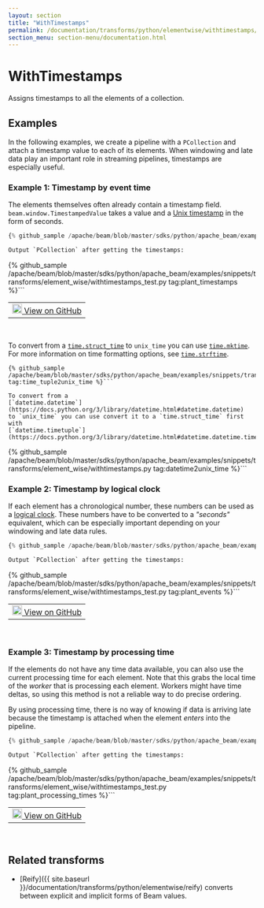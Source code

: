 ```yaml
---
layout: section
title: "WithTimestamps"
permalink: /documentation/transforms/python/elementwise/withtimestamps/
section_menu: section-menu/documentation.html
---
```

<!--
Licensed under the Apache License, Version 2.0 (the "License");
you may not use this file except in compliance with the License.
You may obtain a copy of the License at

http://www.apache.org/licenses/LICENSE-2.0

Unless required by applicable law or agreed to in writing, software
distributed under the License is distributed on an "AS IS" BASIS,
WITHOUT WARRANTIES OR CONDITIONS OF ANY KIND, either express or implied.
See the License for the specific language governing permissions and
limitations under the License.
-->

# WithTimestamps

<script type="text/javascript">
localStorage.setItem('language', 'language-py')
</script>

Assigns timestamps to all the elements of a collection.

## Examples

In the following examples, we create a pipeline with a `PCollection` and attach a timestamp value to each of its elements.
When windowing and late data play an important role in streaming pipelines, timestamps are especially useful.

### Example 1: Timestamp by event time

The elements themselves often already contain a timestamp field.
`beam.window.TimestampedValue` takes a value and a
[Unix timestamp](https://en.wikipedia.org/wiki/Unix_time)
in the form of seconds.

```py
{% github_sample /apache/beam/blob/master/sdks/python/apache_beam/examples/snippets/transforms/element_wise/withtimestamps.py tag:withtimestamps_event_time %}```

Output `PCollection` after getting the timestamps:

```
{% github_sample /apache/beam/blob/master/sdks/python/apache_beam/examples/snippets/transforms/element_wise/withtimestamps_test.py tag:plant_timestamps %}```

<table>
  <td>
    <a class="button" target="_blank"
        href="https://github.com/apache/beam/blob/master/sdks/python/apache_beam/examples/snippets/transforms/element_wise/withtimestamps.py">
      <img src="https://www.tensorflow.org/images/GitHub-Mark-32px.png"
        width="20px" height="20px" alt="View on GitHub" />
      View on GitHub
    </a>
  </td>
</table>
<br>

To convert from a
[`time.struct_time`](https://docs.python.org/3/library/time.html#time.struct_time)
to `unix_time` you can use
[`time.mktime`](https://docs.python.org/3/library/time.html#time.mktime).
For more information on time formatting options, see
[`time.strftime`](https://docs.python.org/3/library/time.html#time.strftime).

```
{% github_sample /apache/beam/blob/master/sdks/python/apache_beam/examples/snippets/transforms/element_wise/withtimestamps.py tag:time_tuple2unix_time %}```

To convert from a
[`datetime.datetime`](https://docs.python.org/3/library/datetime.html#datetime.datetime)
to `unix_time` you can use convert it to a `time.struct_time` first with
[`datetime.timetuple`](https://docs.python.org/3/library/datetime.html#datetime.datetime.timetuple).

```
{% github_sample /apache/beam/blob/master/sdks/python/apache_beam/examples/snippets/transforms/element_wise/withtimestamps.py tag:datetime2unix_time %}```

### Example 2: Timestamp by logical clock

If each element has a chronological number, these numbers can be used as a
[logical clock](https://en.wikipedia.org/wiki/Logical_clock).
These numbers have to be converted to a *"seconds"* equivalent, which can be especially important depending on your windowing and late data rules.

```py
{% github_sample /apache/beam/blob/master/sdks/python/apache_beam/examples/snippets/transforms/element_wise/withtimestamps.py tag:withtimestamps_logical_clock %}```

Output `PCollection` after getting the timestamps:

```
{% github_sample /apache/beam/blob/master/sdks/python/apache_beam/examples/snippets/transforms/element_wise/withtimestamps_test.py tag:plant_events %}```

<table>
  <td>
    <a class="button" target="_blank"
        href="https://github.com/apache/beam/blob/master/sdks/python/apache_beam/examples/snippets/transforms/element_wise/withtimestamps.py">
      <img src="https://www.tensorflow.org/images/GitHub-Mark-32px.png"
        width="20px" height="20px" alt="View on GitHub" />
      View on GitHub
    </a>
  </td>
</table>
<br>

### Example 3: Timestamp by processing time

If the elements do not have any time data available, you can also use the current processing time for each element.
Note that this grabs the local time of the *worker* that is processing each element.
Workers might have time deltas, so using this method is not a reliable way to do precise ordering.

By using processing time, there is no way of knowing if data is arriving late because the timestamp is attached when the element *enters* into the pipeline.

```py
{% github_sample /apache/beam/blob/master/sdks/python/apache_beam/examples/snippets/transforms/element_wise/withtimestamps.py tag:withtimestamps_processing_time %}```

Output `PCollection` after getting the timestamps:

```
{% github_sample /apache/beam/blob/master/sdks/python/apache_beam/examples/snippets/transforms/element_wise/withtimestamps_test.py tag:plant_processing_times %}```

<table>
  <td>
    <a class="button" target="_blank"
        href="https://github.com/apache/beam/blob/master/sdks/python/apache_beam/examples/snippets/transforms/element_wise/withtimestamps.py">
      <img src="https://www.tensorflow.org/images/GitHub-Mark-32px.png"
        width="20px" height="20px" alt="View on GitHub" />
      View on GitHub
    </a>
  </td>
</table>
<br>

## Related transforms

* [Reify]({{ site.baseurl }}/documentation/transforms/python/elementwise/reify) converts between explicit and implicit forms of Beam values.
